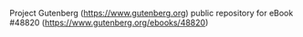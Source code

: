 Project Gutenberg (https://www.gutenberg.org) public repository for eBook #48820 (https://www.gutenberg.org/ebooks/48820)
